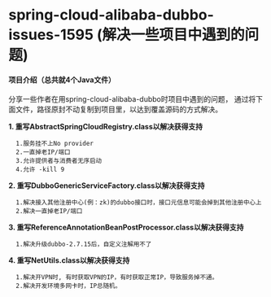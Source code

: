 # spring-cloud-alibaba-dubbo-issues-1595 (解决一些项目中遇到的问题)


#### 项目介绍（总共就4个Java文件）

分享一些作者在用spring-cloud-alibaba-dubbo时项目中遇到的问题，
通过将下面文件，路径原封不动复制到项目里，以达到覆盖源码的方式解决。

**1. 重写AbstractSpringCloudRegistry.class以解决获得支持**
    
      1.服务挂不上No provider
      2.一直掉老IP/端口 
      3.允许提供者与消费者无序启动 
      4.允许 -kill 9


**2. 重写DubboGenericServiceFactory.class以解决获得支持**
    
      1.解决接入其他注册中心(例：zk)的dubbo接口时，接口元信息可能会掉到其他注册中心上
      2.解决一直掉老IP/端口


**3. 重写ReferenceAnnotationBeanPostProcessor.class以解决获得支持**
    
      1.解决升级dubbo-2.7.15后，自定义注解用不了


**4. 重写NetUtils.class以解决获得支持**

      1.解决开VPN时, 有时获取VPN的IP，有时获取正常IP，导致服务掉不通。 
      2.解决开发环境多网卡时，IP总随机。
